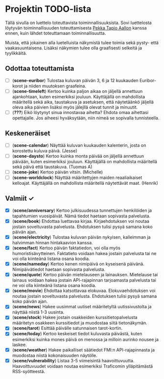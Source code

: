 # Projektin TODO-lista

Tällä sivulla on luettelo toteuttavista toiminnallisuuksista. Sovi luettelosta löytyvän toiminnallisuuden toteuttamisesta [Pekka Tapio Aallon](https://github.com/pekkatapio) kanssa ennen, kuin lähdet toteuttamaan toiminnallisuutta.

Muista, että jokainen alla luetelluista näkymistä tulee toimia sekä pysty- että vaakasuuntaisena. Lisäksi näkymien tulee olla graafisesti selkeitä ja tyylikkäitä.

## Odottaa toteuttamista

- [ ] (**scene-euribor**) Tulostaa kuluvan päivän 3, 6 ja 12 kuukauden Euribor-korot ja niiden muutoksen graafeina.
- [ ] (**scene-timeleft**) Kertoo kuinka paljon aikaa on jäljellä annettuun ajankohtaan, kuten esimerkiksi jouluun. Käyttäjällä on mahdollista määritellä sekä aika, taustakuva ja asetuksen, että näytetäänkö jäljellä oleva aika päivien lisäksi myös jälejllä olevat tunnit ja minuutit.
- [ ] (**???**) Eikö löytynyt sinua innostavaa aihetta? Ehdota omaa aihettasi opettajalle. Jos aiheesi hyväksytään, niin nimeä se sopivalla tunnisteella.    

## Keskeneräiset

- [ ] (**scene-calendar**) Näyttää kuluvan kuukauden kalenterin, josta on korostettu kuluva päivä. (Jesse)
- [ ] (**scene-daysto**) Kertoo kuinka monta päivää on jäljellä annettuun päivään, kuten esimerkiksi jouluun. Käyttäjällä on mahdollista määritellä sekä päivä että taustakuva. (Tuomas A)
- [ ] (**scene-joke**) Kertoo päivän vitsin. (Michelle)
- [ ] (**scene-worldclock**) Näyttää määritettyjen maiden reaaliaikaiset kelloajat. Käyttäjällä on mahdollista määritellä näytettävät maat. (Henrik)
       
## Valmiit ✓

- [X] (**scene/anniversary**) Kertoo julkisuudessa tunnettujen henkilöiden ja tapahtumien vuosipäivät. Nämä tiedot haetaan sopivasta palvelusta. 
- [X] (**scene/book**) Ehdottaa luettavaa kirjaa. Kirjaehdotuksen voi noutaa jostain soveltuvasta palvelusta. Ehdotuksen tulisi pysyä samana koko päivän ajan.
- [X] (**scene/electricity**) Tulostaa kuluvan päivän nykyisen, kalleimman ja halvimman hinnan hintakaavion kanssa.
- [X] (**scene/fact**) Kertoo päivän faktatiedon, voi olla myös humoristisävytteinen. Faktatieto voidaan hakea jostain palvelusta tai ne voi olla kiinteänä listana osana koodia.
- [X] (**scene/nameday**) Kertoo kenen nimipäivä on kyseisenä päivänä. Nimipäivätiedot haetaan sopivasta palvelusta.
- [X] (**scene/quote**) Kertoo päivän  mietelauseen ja lainauksen. Mietelause tai lainaus voidaan hakea jostain API-rajapinnan tarjoamasta palvelusta tai ne voi olla kiinteänä listana osana koodia.
- [X] (**scene/movie**) Ehdottaa katsottavaa elokuvaa. Elokuvaehdotuksen voi noutaa jostain soveltuvasta palvelusta. Ehdotuksen tulisi pysyä samana koko päivän ajan.
- [X] (**scene/news**) Hakee uusimmat uutiset määritetyltä uutissivustolta ja näyttää niistä 1-3 uusinta.
- [X] (**scene/stock**) Hakee jostain osakkeiden kurssitietopalvelusta määritetyn osakkeen kurssitiedot ja muodostaa siitä tietonäkymän.
- [X] (**scene/tarot**) Esittää päivälle satunnaisen tarot-kortin.
- [X] (**scene/today**) Kertoo keskeiset tiedot kuluvasta päivästä, kuten esimerkiksi kuinka mones päivä on menossa ja milloin aurinko nousee ja laskee.
- [X] (**scene/weather**) Hakee paikalliset säätiedot FMI:n API-rajapinnasta ja muodostaa niistä kokonaisuuden näytölle.
- [X] (**scene/vulnerability**) Listaa 3-5 viimeisintä haavoittuvuutta. Haavoittuvuudet voidaan noutaa esimerkiksi Traficomin ylläpitämästä RSS-syötteestä.
